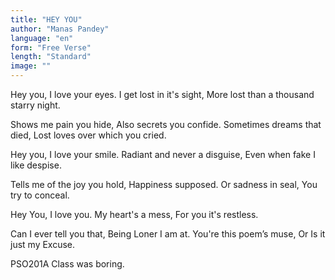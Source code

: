 ```yaml
---
title: "HEY YOU"
author: "Manas Pandey"
language: "en"
form: "Free Verse"
length: "Standard"
image: ""
---
```

Hey you,
I love your eyes.
I get lost in it's sight,
More lost than a thousand starry night.

Shows me pain you hide,
Also secrets you confide.
Sometimes dreams that died,
Lost loves over which you cried.

Hey you,
I love your smile.
Radiant and never a disguise,
Even when fake I like despise.

Tells me of the joy you hold,
Happiness supposed.
Or sadness in seal,
You try to conceal.

Hey You,
I love you.
My heart's a mess,
For you it's restless.

Can I ever tell you that,
Being Loner I am at.
You're this poem’s muse,
Or Is it just my Excuse.

PSO201A Class was boring.